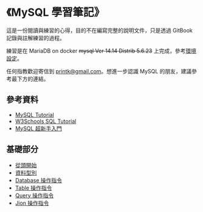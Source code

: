 # 《MySQL 學習筆記》

這是一份閱讀與練習的心得，目的不在編寫完整的說明文件，只是透過 GitBook 記錄與註解練習的過程。

練習是在 MariaDB on docker ~~mysql Ver 14.14 Distrib 5.6.23~~ 上完成，參考[環境設定](environment.md)。

任何指教歡迎寄信到 printk@gmail.com。想進一步認識 MySQL 的朋友，建議參考最下方的連結。

## 參考資料

- [MySQL Tutorial](http://www.tutorialspoint.com/mysql/)
- [W3Schools SQL Tutorial](http://www.w3schools.com/)
- [MySQL 超新手入門](http://www.codedata.com.tw/tag/mysql/)

## 基礎部分

- [從頭開始](Beginning.md)
- [資料型別](DataTypes.md)
- [Database 操作指令](Database.md)
- [Table 操作指令](Table.md)
- [Query 操作指令](Query.md)
- [Jion 操作指令](SqlJion.md)
